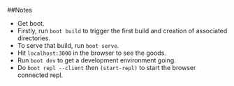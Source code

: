 ##Notes

- Get boot.
- Firstly, run `boot build` to trigger the first build and creation of associated directories.
- To serve that build, run `boot serve`.
- Hit `localhost:3000` in the browser to see the goods.
- Run `boot dev` to get a development environment going.
- Do `boot repl --client` then `(start-repl)` to start the browser connected repl.

